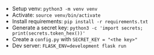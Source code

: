 - Setup venv: `python3 -m venv venv`
- Activate: `source venv/bin/activate`
- Install requirements: `pip install -r requirements.txt`
- Generate a secret key: `python3 -c 'import secrets; print(secrets.token_hex())'`
- Create a `config.py` with `SECRET_KEY = "<the key>"`
- Dev server: `FLASK_ENV=development flask run`
